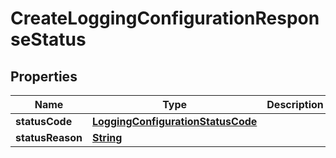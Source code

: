 

# CreateLoggingConfigurationResponseStatus


## Properties

| Name | Type | Description | Notes |
|------------ | ------------- | ------------- | -------------|
|**statusCode** | [**LoggingConfigurationStatusCode**](LoggingConfigurationStatusCode.md) |  |  |
|**statusReason** | [**String**](String.md) |  |  [optional] |



